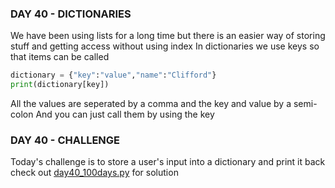 ### DAY 40 - DICTIONARIES
We have been using lists for a long time but there is an easier way of storing stuff and getting access without using index
In dictionaries we use keys so that items can be called

```python
dictionary = {"key":"value","name":"Clifford"}
print(dictionary[key])
```
All the values are seperated by a comma and the key and value by a semi-colon 
And you can just call them by using the key

### DAY 40 - CHALLENGE
Today's challenge is to store a user's input into a dictionary and print it back
check out [day40_100days.py](/day%2040/day40_100days.py) for solution

